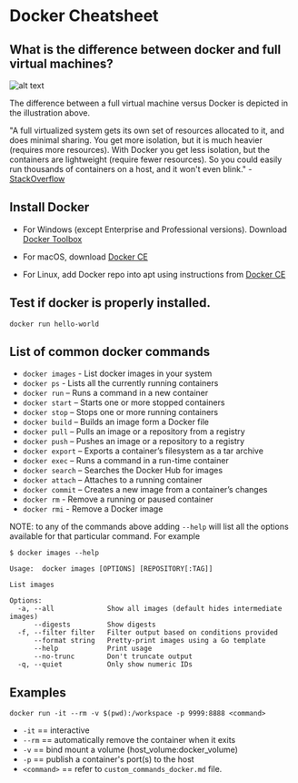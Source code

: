 # Docker Cheatsheet

## What is the difference between docker and full virtual machines?

![alt text](https://www.docker.com/sites/default/files/containers-vms-together%402x.png "Docker Vs VM")

The difference between a full virtual machine versus Docker is depicted in the illustration above.

"A full virtualized system gets its own set of resources allocated to it, and does minimal sharing. You get more isolation, but it is much heavier (requires more resources). With Docker you get less isolation, but the containers are lightweight (require fewer resources). So you could easily run thousands of containers on a host, and it won't even blink." - [StackOverflow](https://stackoverflow.com/questions/16047306/how-is-docker-different-from-a-normal-virtual-machine)

## Install Docker
 * For Windows (except Enterprise and Professional versions). Download [Docker Toolbox](https://docs.docker.com/toolbox/toolbox_install_windows/)

 * For macOS, download [Docker CE](https://docs.docker.com/docker-for-mac/install/)

 * For Linux, add Docker repo into apt using instructions from [Docker CE](https://docs.docker.com/engine/installation/linux/docker-ce/ubuntu/)

## Test if docker is properly installed.

```
docker run hello-world
```

## List of common docker commands

* `docker images` - List docker images in your system
* `docker ps` - Lists all the currently running containers
* `docker run` – Runs a command in a new container
* `docker start` – Starts one or more stopped containers
* `docker stop` – Stops one or more running containers
* `docker build` – Builds an image form a Docker file
* `docker pull` – Pulls an image or a repository from a registry
* `docker push` – Pushes an image or a repository to a registry
* `docker export` – Exports a container’s filesystem as a tar archive
* `docker exec` – Runs a command in a run-time container
* `docker search` – Searches the Docker Hub for images
* `docker attach` – Attaches to a running container
* `docker commit` – Creates a new image from a container’s changes
* `docker rm` - Remove a running or paused container
* `docker rmi` - Remove a Docker image

NOTE: to any of the commands above adding `--help` will list all the options available for that particular command. For example

```
$ docker images --help

Usage:	docker images [OPTIONS] [REPOSITORY[:TAG]]

List images

Options:
  -a, --all             Show all images (default hides intermediate images)
      --digests         Show digests
  -f, --filter filter   Filter output based on conditions provided
      --format string   Pretty-print images using a Go template
      --help            Print usage
      --no-trunc        Don't truncate output
  -q, --quiet           Only show numeric IDs
```

## Examples

```
docker run -it --rm -v $(pwd):/workspace -p 9999:8888 <command>
```
- `-it` == interactive
- `--rm` == automatically remove the container when it exits
- `-v` == bind mount a volume (host_volume:docker_volume)
- `-p` == publish a container's port(s) to the host
- `<command>` == refer to `custom_commands_docker.md` file.

